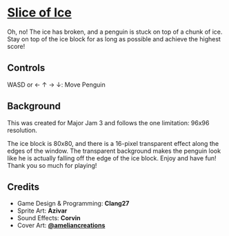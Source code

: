 # [Slice of Ice](https://clang27.itch.io/slice-of-ice)

Oh, no! The ice has broken, and a penguin is stuck on top of a chunk of ice. Stay on top of the ice block for as long as possible and achieve the highest score!

## Controls

WASD or ← ↑ → ↓:  Move Penguin

## Background

This was created for Major Jam 3 and follows the one limitation: 96x96 resolution. 

The ice block is 80x80, and there is a 16-pixel transparent effect along the edges of the window. The transparent background makes the penguin look like he is actually falling off the edge of the ice block. Enjoy and have fun! Thank you so much for playing!

## Credits

- Game Design & Programming: **Clang27**
- Sprite Art: **Azivar**
- Sound Effects: **Corvin**
- Cover Art: **[@ameliancreations](https://www.instagram.com/ameliancreations/)**

